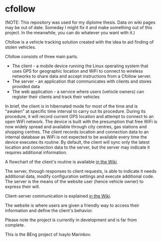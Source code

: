 cfollow
=======

(NOTE: This repository was used for my diplome thesis. Data on wiki pages may be out of date. Someday I might fix it and make something out of this project. In the meanwhile, you can do whatever you want with it.)

Cfollow is a vehicle tracking solution created with the idea to aid finding of stolen vehicles.

Cfollow consists of three main parts.
 - The client - a mobile device running the Linux operating system that uses GPS for geographic location and WiFi to connect to wireless networks to share data and accept instructions from a Cfollow server.
 - The server - an application that communicates with clients and stores provided data
 - The web application - a service where users (vehicle owners) can register their clients and track their vehicles

In brief, the client is in hibernated mode for most of the time and is "awaken" at specific time interval to carry out its procedure. During its procedure, it will record current GPS location and attempt to connect to an open WiFi network. The device is built with the presumption that free WiFi is now widely spread and available through city centres, gas stations and shopping centres. The client records location and connection data to an internal database as WiFi is not expected to be available every time the device executes its routine. By default, the client will sync only the latest location and connection data to the server, but the server may indicate it requires additional information.

A flowchart of the client's routine is available [in the Wiki](https://github.com/ivaivalous/cfollow/wiki/Cfollow-client-workflow).

The server, through responses to client requests, is able to indicate it needs additional data, modify configuration settings and execute additional code. The server is the means of the website user (hence vehicle owner) to express their will. 

Client-server communication is explained [in the Wiki](https://github.com/ivaivalous/cfollow/wiki/Communications-Design).

The website is where users are given a friendly way to access their information and define the client's behavior.

Please note the project is currently in development and is far from complete. 

This is the BEng project of Ivaylo Marinkov.
